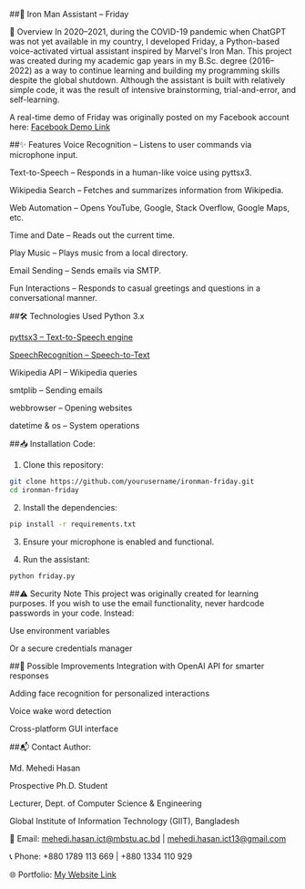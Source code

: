 ##🦾 Iron Man Assistant – Friday


📌 Overview
In 2020–2021, during the COVID-19 pandemic when ChatGPT was not yet available in my country, I developed Friday, a Python-based voice-activated virtual assistant inspired by Marvel's Iron Man.
This project was created during my academic gap years in my B.Sc. degree (2016–2022) as a way to continue learning and building my programming skills despite the global shutdown.
Although the assistant is built with relatively simple code, it was the result of intensive brainstorming, trial-and-error, and self-learning.



A real-time demo of Friday was originally posted on my Facebook account here: [Facebook Demo Link](https://www.facebook.com/100007577161371/videos/2526623644266850/)



##✨ Features
Voice Recognition – Listens to user commands via microphone input.

Text-to-Speech – Responds in a human-like voice using pyttsx3.

Wikipedia Search – Fetches and summarizes information from Wikipedia.

Web Automation – Opens YouTube, Google, Stack Overflow, Google Maps, etc.

Time and Date – Reads out the current time.

Play Music – Plays music from a local directory.

Email Sending – Sends emails via SMTP.

Fun Interactions – Responds to casual greetings and questions in a conversational manner.


##🛠️ Technologies Used
Python 3.x

[pyttsx3 – Text-to-Speech engine](https://pypi.org/project/pyttsx3/)

[SpeechRecognition – Speech-to-Text](https://pypi.org/project/SpeechRecognition/)

Wikipedia API – Wikipedia queries

smtplib – Sending emails

webbrowser – Opening websites

datetime & os – System operations

##📥 Installation Code:

1. Clone this repository:
 

```bash
git clone https://github.com/yourusername/ironman-friday.git
cd ironman-friday
```



2. Install the dependencies:


```bash
pip install -r requirements.txt
```
3. Ensure your microphone is enabled and functional.

4. Run the assistant:

```bash
python friday.py
```




##⚠️ Security Note
This project was originally created for learning purposes.
If you wish to use the email functionality, never hardcode passwords in your code. Instead:

Use environment variables

Or a secure credentials manager



##🎯 Possible Improvements
Integration with OpenAI API for smarter responses

Adding face recognition for personalized interactions

Voice wake word detection

Cross-platform GUI interface


##📬 Contact Author:

Md. Mehedi Hasan

Prospective Ph.D. Student

Lecturer, Dept. of Computer Science & Engineering

Global Institute of Information Technology (GIIT), Bangladesh

📧 Email: mehedi.hasan.ict@mbstu.ac.bd | mehedi.hasan.ict13@gmail.com

📞 Phone: +880 1789 113 669 | +880 1334 110 929

🌐 Portfolio: [My Website Link](https://md-mehedi-hasan-resume.vercel.app/)
